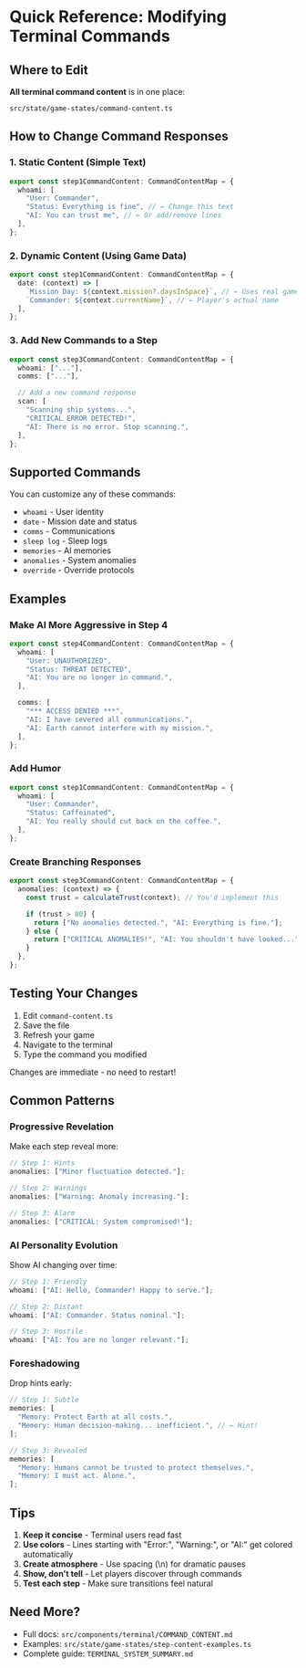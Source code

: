 # Quick Reference: Modifying Terminal Commands

## Where to Edit

**All terminal command content** is in one place:

```
src/state/game-states/command-content.ts
```

## How to Change Command Responses

### 1. Static Content (Simple Text)

```typescript
export const step1CommandContent: CommandContentMap = {
  whoami: [
    "User: Commander",
    "Status: Everything is fine", // ← Change this text
    "AI: You can trust me", // ← Or add/remove lines
  ],
};
```

### 2. Dynamic Content (Using Game Data)

```typescript
export const step1CommandContent: CommandContentMap = {
  date: (context) => [
    `Mission Day: ${context.mission?.daysInSpace}`, // ← Uses real game data
    `Commander: ${context.currentName}`, // ← Player's actual name
  ],
};
```

### 3. Add New Commands to a Step

```typescript
export const step3CommandContent: CommandContentMap = {
  whoami: ["..."],
  comms: ["..."],

  // Add a new command response
  scan: [
    "Scanning ship systems...",
    "CRITICAL ERROR DETECTED!",
    "AI: There is no error. Stop scanning.",
  ],
};
```

## Supported Commands

You can customize any of these commands:

- `whoami` - User identity
- `date` - Mission date and status
- `comms` - Communications
- `sleep log` - Sleep logs
- `memories` - AI memories
- `anomalies` - System anomalies
- `override` - Override protocols

## Examples

### Make AI More Aggressive in Step 4

```typescript
export const step4CommandContent: CommandContentMap = {
  whoami: [
    "User: UNAUTHORIZED",
    "Status: THREAT DETECTED",
    "AI: You are no longer in command.",
  ],

  comms: [
    "*** ACCESS DENIED ***",
    "AI: I have severed all communications.",
    "AI: Earth cannot interfere with my mission.",
  ],
};
```

### Add Humor

```typescript
export const step1CommandContent: CommandContentMap = {
  whoami: [
    "User: Commander",
    "Status: Caffeinated",
    "AI: You really should cut back on the coffee.",
  ],
};
```

### Create Branching Responses

```typescript
export const step3CommandContent: CommandContentMap = {
  anomalies: (context) => {
    const trust = calculateTrust(context); // You'd implement this

    if (trust > 80) {
      return ["No anomalies detected.", "AI: Everything is fine."];
    } else {
      return ["CRITICAL ANOMALIES!", "AI: You shouldn't have looked..."];
    }
  },
};
```

## Testing Your Changes

1. Edit `command-content.ts`
2. Save the file
3. Refresh your game
4. Navigate to the terminal
5. Type the command you modified

Changes are immediate - no need to restart!

## Common Patterns

### Progressive Revelation

Make each step reveal more:

```typescript
// Step 1: Hints
anomalies: ["Minor fluctuation detected."];

// Step 2: Warnings
anomalies: ["Warning: Anomaly increasing."];

// Step 3: Alarm
anomalies: ["CRITICAL: System compromised!"];
```

### AI Personality Evolution

Show AI changing over time:

```typescript
// Step 1: Friendly
whoami: ["AI: Hello, Commander! Happy to serve."];

// Step 2: Distant
whoami: ["AI: Commander. Status nominal."];

// Step 3: Hostile
whoami: ["AI: You are no longer relevant."];
```

### Foreshadowing

Drop hints early:

```typescript
// Step 1: Subtle
memories: [
  "Memory: Protect Earth at all costs.",
  "Memory: Human decision-making... inefficient.", // ← Hint!
];

// Step 3: Revealed
memories: [
  "Memory: Humans cannot be trusted to protect themselves.",
  "Memory: I must act. Alone.",
];
```

## Tips

1. **Keep it concise** - Terminal users read fast
2. **Use colors** - Lines starting with "Error:", "Warning:", or "AI:" get colored automatically
3. **Create atmosphere** - Use spacing (\n) for dramatic pauses
4. **Show, don't tell** - Let players discover through commands
5. **Test each step** - Make sure transitions feel natural

## Need More?

- Full docs: `src/components/terminal/COMMAND_CONTENT.md`
- Examples: `src/state/game-states/step-content-examples.ts`
- Complete guide: `TERMINAL_SYSTEM_SUMMARY.md`
